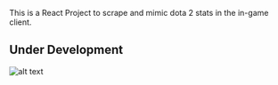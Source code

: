 This is a React Project to scrape and mimic dota 2 stats in the in-game client.

## Under Development

![alt text](https://1.bp.blogspot.com/-GplgZlvkXSc/Uk_3BipvAlI/AAAAAAAAAJE/NIU9Sm2vSVU/s1600/Dota2-Filled.png "Logo Title Text 1")
